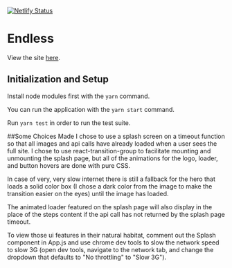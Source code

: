 [![Netlify Status](https://api.netlify.com/api/v1/badges/73d211de-957e-4757-b4bf-bd9202689882/deploy-status)](https://app.netlify.com/sites/gallant-lalande-7641f1/deploys)
# Endless

View the site [here](https://endless.kyranmccann.com/).  

## Initialization and Setup
Install node modules first with the `yarn` command.

You can run the application with the `yarn start` command.

Run `yarn test` in order to run the test suite.

##Some Choices Made
I chose to use a splash screen on a timeout function so that all images and api calls have already loaded when a user sees the full site. I chose to use react-transition-group to facilitate mounting and unmounting the splash page, but all of the animations for the logo, loader, and button hovers are done with pure CSS. 

In case of very, very slow internet there is still a fallback for the hero that loads a solid color box (I chose a dark color from the image to make the transition easier on the eyes) until the image has loaded. 

The animated loader featured on the splash page will also display in the place of the steps content if the api call has not returned by the splash page timeout. 

To view those ui features in their natural habitat, comment out the Splash component in App.js and use chrome dev tools to slow the network speed to slow 3G (open dev tools, navigate to the network tab, and change the dropdown that defaults to "No throttling" to "Slow 3G"). 

